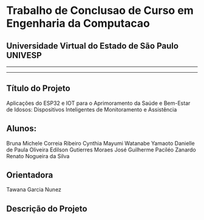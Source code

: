 # Trabalho de Conclusao de Curso em Engenharia da Computacao

##  Universidade Virtual do Estado de São Paulo UNIVESP




------------


------------






## Título do Projeto
Aplicações do ESP32 e IOT para o Aprimoramento da Saúde e Bem-Estar de Idosos: Dispositivos Inteligentes de Monitoramento e Assistência


## Alunos:
Bruna Michele Correia Ribeiro
Cynthia Mayumi Watanabe Yamaoto
Danielle de Paula Oliveira
Edilson Gutierres Moraes
José Guilherme Paciléo Zanardo
Renato Nogueira da Silva

##  Orientadora
Tawana Garcia Nunez

## Descrição do Projeto


 